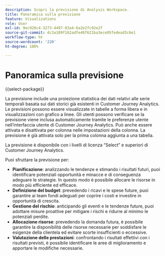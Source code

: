```yaml
---
description: Scopri la previsione di Analysis Workspace.
title: Panoramica sulla previsione
feature: Visualizations
role: User
exl-id: 9ec920c4-3273-4497-83a4-6a2e2fc92e2f
source-git-commit: dc3a109f162adfe48f621ba3ece95fedead3c6e1
workflow-type: ht
source-wordcount: '220'
ht-degree: 100%

---
```


# Panoramica sulla previsione

{{select-package}}

La previsione include una proiezione statistica dei dati relativi alle serie temporali basata sui dati storici già esistenti in Customer Journey Analytics. Le previsioni possono essere visualizzate in tabelle a forma libera e in visualizzazioni con grafico a linee. Gli utenti possono verificare se la previsione viene inclusa automaticamente tramite le preferenze utente nell’interfaccia utente di Customer Journey Analytics. Può anche essere attivata e disattivata per colonna nelle impostazioni della colonna. La previsione è già attivata solo per la prima colonna aggiunta a una tabella.

La previsione è disponibile con i livelli di licenza “Select” e superiori di Customer Journey Analytics.

Puoi sfruttare la previsione per:

* **Pianificazione**: analizzando le tendenze e stimando i risultati futuri, puoi identificare potenziali opportunità e minacce e di conseguenza adeguare le strategie. In questo modo è possibile allocare le risorse in modo più efficiente ed efficace.
* **Definizione del budget**: prevedendo i ricavi e le spese future, puoi garantire ai team fondi adeguati per coprire i costi e investire in opportunità di crescita.
* **Gestione del rischio**: anticipando gli eventi e le tendenze future, puoi adottare misure proattive per mitigare i rischi e ridurre al minimo le potenziali perdite.
* **Allocazione risorse**: prevedendo la domanda futura, è possibile garantire la disponibilità delle risorse necessarie per soddisfare le esigenze della clientela ed evitare scorte insufficienti o eccessive.
* **Valutazione delle prestazioni**: confrontando i risultati effettivi con i risultati previsti, è possibile identificare le aree di miglioramento e apportare le modifiche necessarie.
